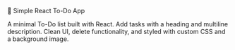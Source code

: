 📝 Simple React To-Do App

A minimal To-Do list built with React. Add tasks with a heading and multiline description. Clean UI, delete functionality, and styled with custom CSS and a background image.
